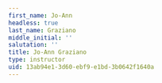 ```yaml
---
first_name: Jo-Ann
headless: true
last_name: Graziano
middle_initial: ''
salutation: ''
title: Jo-Ann Graziano
type: instructor
uid: 13ab94e1-3d60-ebf9-e1bd-3b0642f1640a
---
```

